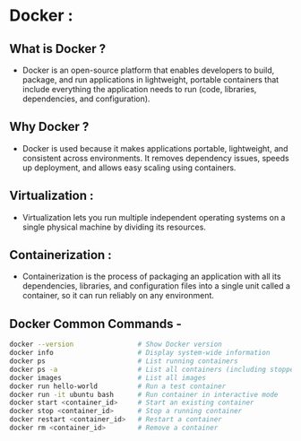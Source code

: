 
# Docker :


## What is Docker ? 

- Docker is an open-source platform that enables developers to build, package, and run applications in lightweight, portable containers that include everything the application needs to run (code, libraries, dependencies, and configuration).


## Why Docker ? 
- Docker is used because it makes applications portable, lightweight, and consistent across environments. It removes dependency issues, speeds up deployment, and allows easy scaling using containers.



## Virtualization :

- Virtualization lets you run multiple independent operating systems on a single physical machine by dividing its resources.


## Containerization : 

- Containerization is the process of packaging an application with all its dependencies, libraries, and configuration files into a single unit called a container, so it can run reliably on any environment.



## Docker Common Commands - 
```bash
docker --version                # Show Docker version
docker info                     # Display system-wide information
docker ps                       # List running containers
docker ps -a                    # List all containers (including stopped)
docker images                   # List all images
docker run hello-world          # Run a test container
docker run -it ubuntu bash      # Run container in interactive mode
docker start <container_id>     # Start an existing container
docker stop <container_id>      # Stop a running container
docker restart <container_id>   # Restart a container
docker rm <container_id>        # Remove a container
